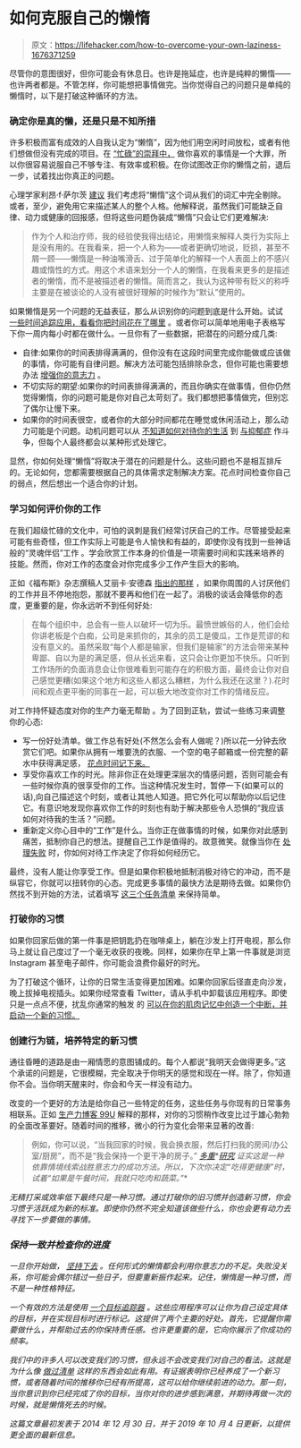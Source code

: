 # 如何克服自己的懒惰

> 原文：<https://lifehacker.com/how-to-overcome-your-own-laziness-1676371259>

尽管你的意图很好，但你可能会有休息日。也许是拖延症，也许是纯粹的懒惰——也许两者都是。不管怎样，你可能想把事情做完。当你觉得自己的问题只是单纯的懒惰时，以下是打破这种循环的方法。



### **确定你是真的懒，还是只是不知所措**

许多积极而富有成效的人自我认定为“懒惰”，因为他们用空闲时间放松，或者有他们想做但没有完成的项目。在 [“忙碌”的崇拜中，](http://lifehacker.com/how-to-escape-the-cult-of-busy-5994072) 做你喜欢的事情是一个大罪，所以你很容易说服自己不够专注、有效率或积极。在你试图改正你的懒惰之前，退后一步，试着找出你真正的问题。

心理学家利昂·f·萨尔茨 [建议](http://www.psychologytoday.com/blog/evolution-the-self/200806/laziness-fact-or-fiction) 我们考虑将“懒惰”这个词从我们的词汇中完全剔除。或者，至少，避免用它来描述某人的整个人格。他解释说，虽然我们可能缺乏自律、动力或健康的回报感，但将这些问题伪装成“懒惰”只会让它们更难解决:

> 作为个人和治疗师，我的经验使我得出结论，用懒惰来解释人类行为实际上是没有用的。在我看来，把一个人称为——或者更确切地说，贬损，甚至不屑一顾——懒惰是一种油嘴滑舌、过于简单化的解释一个人表面上的不感兴趣或惰性的方式。用这个术语来划分一个人的懒惰，在我看来更多的是描述者的懒惰，而不是被描述者的懒惰。简而言之，我认为这种带有贬义的称呼主要是在被谈论的人没有被很好理解的时候作为“默认”使用的。

如果懒惰是另一个问题的无益表征，那么从识别你的问题到底是什么开始。试试 [一些时间追踪应用，看看你把时间花在了哪里](https://lifehacker.com/master-your-chores-and-your-work-with-time-management-a-1823166305) 。或者你可以简单地用电子表格写下你一周内每小时都在做什么。一旦你有了一些数据，把潜在的问题分成几类:

*   自律:如果你的时间表排得满满的，但你没有在这段时间里完成你能做或应该做的事情，你可能有自律问题。解决方法可能包括排除杂念，但你可能也需要想办法 [增强你的意志力](http://lifehacker.com/how-self-control-works-and-how-to-boost-your-willpower-5802572) 。
*   不切实际的期望:如果你的时间表排得满满的，而且你确实在做事情，但你仍然觉得懒惰，你的问题可能是你对自己太苛刻了。我们都想把事情做完，但别忘了偶尔让慢下来。
*   如果你的时间表很空，或者你的大部分时间都花在睡觉或休闲活动上，那么动力可能是个问题。动机问题可以从 [不知道如何对待你的生活](http://lifehacker.com/how-to-decide-on-what-to-do-with-your-life-1588240029) 到 [与抑郁症](https://lifehacker.com/how-to-be-a-good-friend-to-someone-struggling-with-depr-1837621710) 作斗争，但每个人最终都会以某种形式处理它。

显然，你如何处理“懒惰”将取决于潜在的问题是什么。这些问题也不是相互排斥的。无论如何，您都需要根据自己的具体需求定制解决方案。花点时间检查你自己的弱点，然后想出一个适合你的计划。

### **学习如何评价你的工作**

在我们超级忙碌的文化中，可怕的讽刺是我们经常讨厌自己的工作。尽管接受起来可能有些奇怪，但工作实际上可能是令人愉快和有益的，即使你没有找到一些神话般的“灵魂伴侣”工作 。学会欣赏工作本身的价值是一项需要时间和实践来培养的技能。然而，你对工作的态度会对你完成多少工作产生巨大的影响。

正如《福布斯》杂志撰稿人艾丽卡·安德森 [指出的那样](http://www.forbes.com/sites/erikaandersen/2013/10/28/6-ways-to-like-your-job-more/) ，如果你周围的人讨厌他们的工作并且不停地抱怨，那就不要再和他们在一起了。消极的谈话会降低你的态度，更重要的是，你永远听不到任何好处:

> 在每个组织中，总会有一些人以破坏一切为乐。最愤世嫉俗的人，他们会给你讲老板是个白痴，公司是来抓你的，其余的员工是傻瓜，工作是荒谬的和没有意义的。虽然采取“每个人都是输家，但我们是输家”的方法会带来某种卑鄙、自以为是的满足感，但从长远来看，这只会让你更加不快乐。只听到工作场所的负面消息会让你很难看到可能存在的积极方面，最终会让你对自己感觉更糟(如果这个地方和这些人都这么糟糕，为什么我还在这里？).花时间和观点更平衡的同事在一起，可以极大地改变你对工作的情绪反应。

对工作持怀疑态度对你的生产力毫无帮助 。为了回到正轨，尝试一些练习来调整你的心态:

*   写一份好处清单。做工作总有好处(不然怎么会有人做呢？)所以花一分钟去欣赏它们吧。如果你从拥有一堆要洗的衣服、一个空的电子邮箱或一份完整的薪水中获得满足感， [花点时间记下来。](https://lifehacker.com/your-gratitude-list-is-nice-and-all-but-it-could-be-mi-1793345288)
*   享受你喜欢工作的时光。除非你正在处理更深层次的情感问题，否则可能会有一些时候你真的很享受你的工作。当这种情况发生时，暂停一下(如果可以的话),向自己描述这个时刻，或者让其他人知道。把它外化可以帮助你以后记住它。有意识地发现你喜欢你工作的时刻也有助于解决那些令人恐惧的“我应该如何对待我的生活？”问题。
*   重新定义你心目中的“工作”是什么。当你正在做事情的时候，如果你对此感到痛苦，抵制你自己的想法。提醒自己工作是值得的。故意微笑。就像当你在 [处理失败](http://lifehacker.com/reframe-how-you-think-about-failure-by-changing-its-def-596193760) 时，你如何对待工作决定了你将如何经历它。

最终，没有人能让你享受工作。但是如果你积极地抵制消极对待它的冲动，而不是纵容它，你就可以扭转你的心态。完成更多事情的最快方法是期待去做。如果你仍然找不到开始的方法，试着填写 [这三个任务清单](http://lifehacker.com/three-tasks-you-should-do-every-day-to-stay-happy-and-p-1643606164) 来保持简单。

### **打破你的习惯**

如果你回家后做的第一件事是把钥匙扔在咖啡桌上，躺在沙发上打开电视，那么你马上就让自己度过了一个毫无收获的夜晚。同样，如果你在早上第一件事就是浏览 Instagram 甚至电子邮件，你可能会浪费你最好的时光。

为了打破这个循环，让你的日常生活变得更加困难。如果你回家后径直走向沙发，晚上拔掉电视插头。如果你经常查看 Twitter，请从手机中卸载该应用程序。即使只是一点点不便，扰乱你通常的触发 的 [可以在你的肌肉记忆中创造一个中断，并启动一个新的习惯。](http://lifehacker.com/uncover-and-manipulate-your-triggers-to-optimize-your-w-5909198)

### **创建行为链，培养特定的新习惯**

通往昏睡的道路是由一厢情愿的意图铺成的。每个人都说“我明天会做得更多。”这个承诺的问题是，它很模糊，完全取决于你明天的感觉和现在一样。除了，你知道你不会。当你明天醒来时，你会和今天一样没有动力。

改变的一个更好的方法是给你自己一些特定的任务，这些任务与你现有的日常事务相联系。正如 [生产力博客 99U](https://99u.adobe.com/?utm_source=network&utm_medium=activity_feed_footer&utm_campaign=network_footer_references/) 解释的那样，对你的习惯稍作改变比过于雄心勃勃的全面改革要好。随着时间的推移，微小的行为变化会带来显著的改善:

> 例如，你可以说，“当我回家的时候，我会换衣服，然后打扫我的房间/办公室/厨房”，而不是“我会保持一个更干净的房子。” [*多重*](http://www.ncbi.nlm.nih.gov/pubmed/21749245)*[*研究*](http://www-symbiotic.cs.ou.edu/~fagg/umass/classes/691c/papers/Graybiel.pdf) *证实这是一种依靠情境线索战胜意志力的成功方法。所以，下次你决定“吃得更健康”时，试着“如果是午餐时间，我就只吃肉和蔬菜。”**

*无精打采或效率低下最终只是一种习惯。通过打破你的旧习惯并创造新习惯，你会习惯于活跃成为新的标准。即使你仍然不完全知道该做些什么，你也会更有动力去寻找下一步要做的事情。*

### ***保持一致并检查你的进度***

*一旦你开始做， [坚持下去](https://lifehacker.com/if-you-want-to-build-new-habits-build-fewer-habits-1835099898) 。任何形式的懒惰都会利用你意志力的不足。失败没关系，你可能会偶尔错过一些日子，但要重新振作起来。记住，懒惰是一种习惯，而不是一种性格特征。*

*一个有效的方法是使用 [一个目标追踪器](https://lifehacker.com/the-best-habit-tracking-app-for-iphone-1791778063) 。这些应用程序可以让你为自己设定具体的目标，并在实现目标时进行标记。这提供了两个主要的好处。首先，它提醒你需要做什么，并帮助过去的你保持责任感。也许更重要的是，它向你展示了你成功的频率。*

*我们中的许多人可以改变我们的习惯，但永远不会改变我们对自己的看法。这就是为什么像 [做过清单](http://lifehacker.com/track-every-small-progress-for-a-successful-done-list-1562507050) 这样的东西会如此有用。有证据表明你已经养成了一个新习惯，或者随着时间的推移你已经有所提高，这可以给你继续前进的动力。那一刻，当你意识到你已经完成了你的目标，当你对你的进步感到满意，并期待再做一次的时候，就是懒惰死去的时候。*

*这篇文章最初发表于 2014 年 12 月 30 日，并于 2019 年 10 月 4 日更新，以提供更全面的最新信息。*